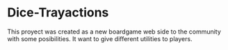 # Dice-Trayactions
This proyect was created as a new boardgame web side to the community with some posibilities. It want to give different utilities to players.
